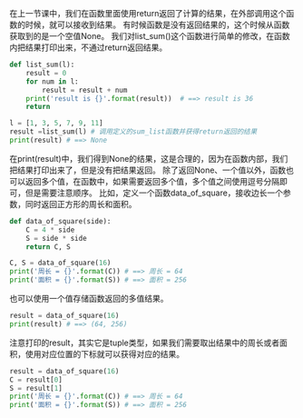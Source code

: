 在上一节课中，我们在函数里面使用return返回了计算的结果，在外部调用这个函数的时候，就可以接收到结果。
有时候函数是没有返回结果的，这个时候从函数获取到的是一个空值None。
我们对list_sum()这个函数进行简单的修改，在函数内把结果打印出来，不通过return返回结果。
```python
def list_sum(l):
    result = 0
    for num in l:
        result = result + num
    print('result is {}'.format(result))  # ==> result is 36
    return

l = [1, 3, 5, 7, 9, 11]
result =list_sum(l) # 调用定义的sum_list函数并获得return返回的结果
print(result) # ==> None
```
在print(result)中，我们得到None的结果，这是合理的，因为在函数内部，我们把结果打印出来了，但是没有把结果返回。
除了返回None、一个值以外，函数也可以返回多个值，在函数中，如果需要返回多个值，多个值之间使用逗号分隔即可，但是需要注意顺序。
比如，定义一个函数data_of_square，接收边长一个参数，同时返回正方形的周长和面积。
```python
def data_of_square(side):
    C = 4 * side
    S = side * side
    return C, S

C, S = data_of_square(16)
print('周长 = {}'.format(C)) # ==> 周长 = 64
print('面积 = {}'.format(S)) # ==> 面积 = 256
```
也可以使用一个值存储函数返回的多值结果。
```python
result = data_of_square(16)
print(result) # ==> (64, 256)
```
注意打印的result，其实它是tuple类型，如果我们需要取出结果中的周长或者面积，使用对应位置的下标就可以获得对应的结果。
```python
result = data_of_square(16)
C = result[0]
S = result[1]
print('周长 = {}'.format(C)) # ==> 周长 = 64
print('面积 = {}'.format(S)) # ==> 面积 = 256
```